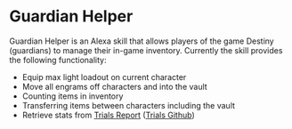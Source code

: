Guardian Helper
=================

Guardian Helper is an Alexa skill that allows players of the game Destiny (guardians) to manage their in-game inventory. Currently the skill provides the following functionality:

- Equip max light loadout on current character
- Move all engrams off characters and into the vault
- Counting items in inventory
- Transferring items between characters including the vault
- Retrieve stats from [Trials Report] ([Trials Github])

[Trials Report]: https://trials.report
[Trials Github]: https://github.com/DestinyTrialsReport/DestinyTrialsReport
